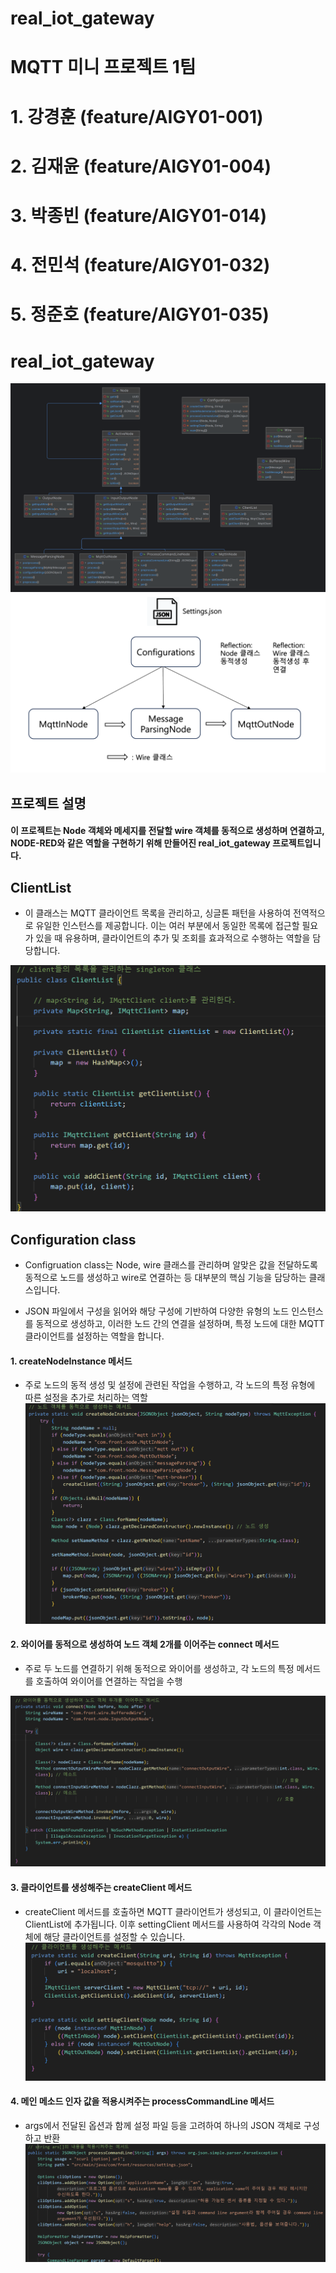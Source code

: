 # real_iot_gateway

# MQTT 미니 프로젝트 1팀
# 1. 강경훈 (feature/AIGY01-001) 
# 2. 김재윤 (feature/AIGY01-004) 
# 3. 박종빈 (feature/AIGY01-014)
# 4. 전민석 (feature/AIGY01-032) 
# 5. 정준호 (feature/AIGY01-035)
# real_iot_gateway


![Alt text](src/main/resources/src.png)
![Alt text](src\main\resources\flow.png)


## 프로젝트 설명
#### 이 프로젝트는 Node 객체와 메세지를 전달할 wire 객체를 동적으로 생성하며 연결하고, NODE-RED와 같은 역할을 구현하기 위해 만들어진 real_iot_gateway 프로젝트입니다.

## ClientList
- 이 클래스는 MQTT 클라이언트 목록을 관리하고, 싱글톤 패턴을 사용하여 전역적으로 유일한 인스턴스를 제공합니다. 이는 여러 부분에서 동일한 목록에 접근할 필요가 있을 때 유용하며, 클라이언트의 추가 및 조회를 효과적으로 수행하는 역할을 담당합니다.

![Alt text](src\main\resources\ClientList.png)

## Configuration class 

-  Configruation class는 Node, wire 클래스를 관리하며 알맞은 값을 전달하도록 동적으로 노드를 생성하고 wire로 연결하는 등 대부분의 핵심 기능을 담당하는 클래스입니다.

-  JSON 파일에서 구성을 읽어와 해당 구성에 기반하여 다양한 유형의 노드 인스턴스를 동적으로 생성하고, 이러한 노드 간의 연결을 설정하며, 특정 노드에 대한 MQTT 클라이언트를 설정하는 역할을 합니다.


#### 1. createNodeInstance 메서드
 -  주로 노드의 동적 생성 및 설정에 관련된 작업을 수행하고, 각 노드의 특정 유형에 따른 설정을 추가로 처리하는 역할
![Alt text](src\main\resources\createNodeInstance.png)
#### 2. 와이어를 동적으로 생성하여 노드 객체 2개를 이어주는 connect 메서드
- 주로 두 노드를 연결하기 위해 동적으로 와이어를 생성하고, 각 노드의 특정 메서드를 호출하여 와이어를 연결하는 작업을 수행

![Alt text](src\main\resources\connect.png)
#### 3. 클라이언트를 생성해주는 createClient 메서드
 - createClient 메서드를 호출하면 MQTT 클라이언트가 생성되고, 이 클라이언트는 ClientList에 추가됩니다. 이후 settingClient 메서드를 사용하여 각각의 Node 객체에 해당 클라이언트를 설정할 수 있습니다.
![Alt text](src\main\resources\createClient.png)
#### 4. 메인 메소드 인자 값을 적용시켜주는 processCommandLine 메서드
- args에서 전달된 옵션과 함께 설정 파일 등을 고려하여 하나의 JSON 객체로 구성하고 반환
![Alt text](src\main\resources\processCommandLine.png)
